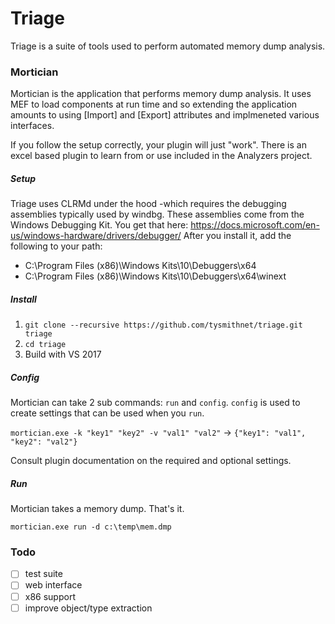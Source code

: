 # Triage
Triage is a suite of tools used to perform automated memory dump analysis.

### Mortician
Mortician is the application that performs memory dump analysis. It uses MEF to load components at run time and so 
extending the application amounts to using [Import] and [Export] attributes and implmeneted various interfaces.

If you follow the setup correctly, your plugin will just "work". There is an excel based plugin to learn from or use
included in the Analyzers project.

##### Setup
Triage uses CLRMd under the hood -which requires the debugging assemblies typically used by windbg. These
assemblies come from the Windows Debugging Kit. You get that here: https://docs.microsoft.com/en-us/windows-hardware/drivers/debugger/
After you install it, add the following to your path:

- C:\Program Files (x86)\Windows Kits\10\Debuggers\x64
- C:\Program Files (x86)\Windows Kits\10\Debuggers\x64\winext

##### Install
1. `git clone --recursive https://github.com/tysmithnet/triage.git triage`
2. `cd triage`
3. Build with VS 2017


##### Config
Mortician can take 2 sub commands: `run` and `config`. `config` is used to create settings that can be used when you
`run`.

`mortician.exe -k "key1" "key2" -v "val1" "val2"` -> `{"key1": "val1", "key2": "val2"}`

Consult plugin documentation on the required and optional settings.

##### Run
Mortician takes a memory dump. That's it.

`mortician.exe run -d c:\temp\mem.dmp`

### Todo
- [ ] test suite
- [ ] web interface
- [ ] x86 support
- [ ] improve object/type extraction
